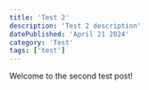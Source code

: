 ```yaml
---
title: 'Test 2'
description: 'Test 2 description'
datePublished: 'April 21 2024'
category: 'Test'
tags: ['test']
---
```


Welcome to the second test post!
